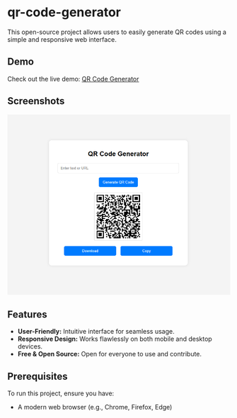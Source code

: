# qr-code-generator

This open-source project allows users to easily generate QR codes using a simple and responsive web interface.

## Demo

Check out the live demo: [QR Code Generator](https://msilabs.github.io/qr-code-generator/)

## Screenshots

![image](screenshot.png)

## Features

- **User-Friendly:** Intuitive interface for seamless usage.
- **Responsive Design:** Works flawlessly on both mobile and desktop devices.
- **Free & Open Source:** Open for everyone to use and contribute.

## Prerequisites

To run this project, ensure you have:
- A modern web browser (e.g., Chrome, Firefox, Edge)
